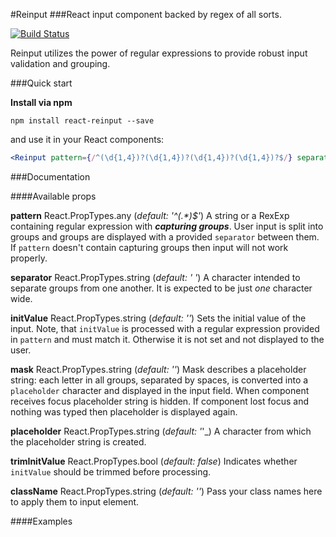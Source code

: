 #Reinput
###React input component backed by regex of all sorts.

[![Build Status](https://travis-ci.org/d3m1urg/react-reinput.svg?branch=dev)](https://travis-ci.org/d3m1urg/react-reinput)

Reinput utilizes the power of regular expressions to provide robust input validation and grouping.

###Quick start

**Install via npm**

```
npm install react-reinput --save
```

and use it in your React components:

```jsx
<Reinput pattern={/^(\d{1,4})?(\d{1,4})?(\d{1,4})?(\d{1,4})?$/} separator=" " />
```

###Documentation

####Available props

**pattern** React.PropTypes.any (_default: '^(.*)$'_)
A string or a RexExp containing regular expression with **_capturing groups_**. User input is split into groups and groups are displayed with a provided `separator` between them. If `pattern` doesn't contain capturing groups then input will not work properly.

**separator** React.PropTypes.string (_default: ' '_)
A character intended to separate groups from one another. It is expected to be just *one* character wide.

**initValue** React.PropTypes.string (_default: ''_)
Sets the initial value of the input.
Note, that `initValue` is processed with a regular expression provided in `pattern` and must match it. Otherwise it is not set and not displayed to the user.

**mask** React.PropTypes.string (_default: ''_)
Mask describes a placeholder string: each letter in all groups, separated by spaces, is converted into a `placeholder` character and displayed in the input field. When component receives focus placeholder string is hidden. If component lost focus and nothing was typed then placeholder is displayed again.

**placeholder** React.PropTypes.string (_default: '_'_)
A character from which the placeholder string is created.

**trimInitValue** React.PropTypes.bool (_default: false_)
Indicates whether `initValue` should be trimmed before processing.

**className** React.PropTypes.string (_default: ''_)
Pass your class names here to apply them to input element.

####Examples

